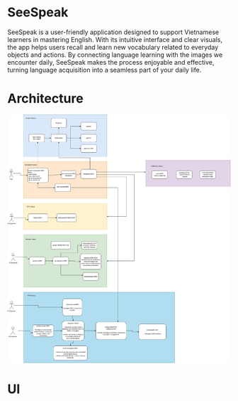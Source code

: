 # SeeSpeak
SeeSpeak is a user-friendly application designed to support Vietnamese learners in mastering English. With its intuitive interface and clear visuals, the app helps users recall and learn new vocabulary related to everyday objects and actions. By connecting language learning with the images we encounter daily, SeeSpeak makes the process enjoyable and effective, turning language acquisition into a seamless part of your daily life.

# Architecture
![](images/seespeak.jpg)

# UI

